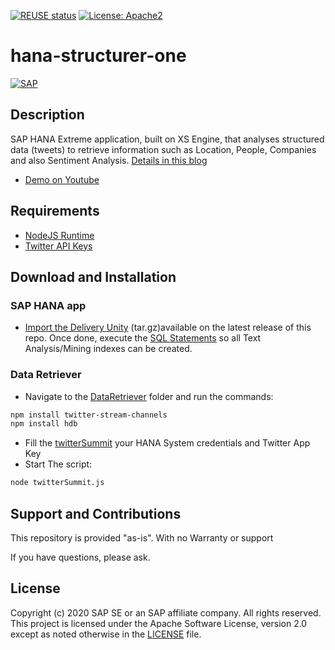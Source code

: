 [![REUSE status](https://api.reuse.software/badge/github.com/SAP-samples/hana-structurer-one)](https://api.reuse.software/info/github.com/SAP-samples/hana-structurer-one)
[![License: Apache2](https://img.shields.io/badge/License-Apache2-green.svg)](https://opensource.org/licenses/Apache-2.0)
# hana-structurer-one
[![SAP](https://i.imgur.com/Dny1qdn.png)](#)

## Description
SAP HANA Extreme application, built on XS Engine,  that analyses structured data (tweets) to retrieve information such as Location, People, Companies and also Sentiment Analysis. [Details in this blog](https://blogs.sap.com/2015/07/03/sap-hana-real-time-sentiment-analysis-and-text-mining-app/)

 * [Demo on Youtube](https://www.youtube.com/watch?v=q6dCTP9AkbA)


## Requirements
* [NodeJS Runtime](https://nodejs.org/en/download/)
* [Twitter API Keys](https://apps.twitter.com/)

## Download and Installation

### SAP HANA app
* [Import the Delivery Unity](https://help.sap.com/viewer/52715f71adba4aaeb480d946c742d1f6/2.0.03/en-US/e6c0c1f7373f417894e1f73be9f0e2fd.html) (tar.gz)available on the latest release of this repo. Once done, execute the [SQL Statements](SQL/CreateIndexes.sql) so all Text Analysis/Mining indexes can be created.

### Data Retriever
* Navigate to the [DataRetriever](DataRetriever) folder and run the commands:
```sh
npm install twitter-stream-channels
npm install hdb
```
* Fill the [twitterSummit](DataRetriever/twitterSummit.js) your HANA System credentials and Twitter App Key
* Start The script: 
```sh
node twitterSummit.js
```

## Support and Contributions  
This repository is provided "as-is". With no Warranty or support

If you have questions, please ask.

## License
Copyright (c) 2020 SAP SE or an SAP affiliate company. All rights reserved. This project is licensed under the Apache Software License, version 2.0 except as noted otherwise in the [LICENSE](LICENSES/Apache-2.0.txt) file.
